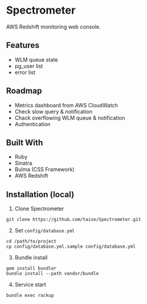 # Spectrometer

AWS Redshift monitoring web console.

## Features

* WLM queue state
* pg_user list
* error list


## Roadmap

* Metrics dashboard from AWS CloudWatch
* Check slow query & notification
* Chack overflowing WLM queue & notification
* Authentication


## Built With

* Ruby
* Sinatra
* Bulma (CSS Framework)
* AWS Redshift


## Installation (local)

1. Clone Spectrometer

```
git clone https://github.com/taise/Spectrometer.git
```

2. Set `config/database.yml`

```
cd /path/to/project
cp config/database.yml.sample config/database.yml
```

3. Bundle install

```
gem install bundler
bundle install --path vendor/bundle
```

4. Service start

```
bundle exec rackup
```

